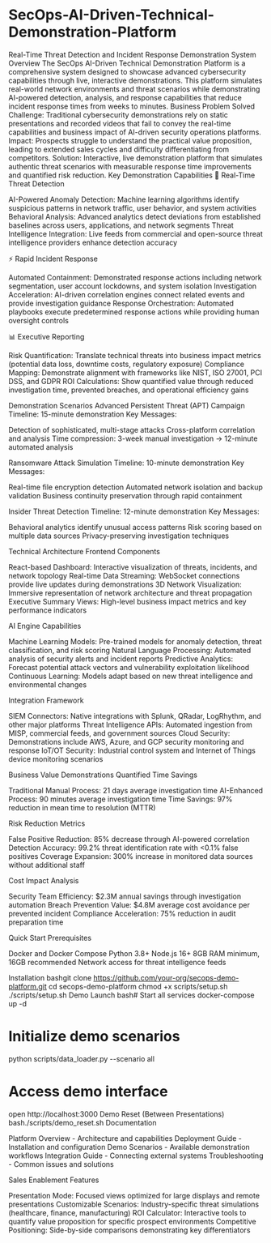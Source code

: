 # SecOps-AI-Driven-Technical-Demonstration-Platform
Real-Time Threat Detection and Incident Response Demonstration System
Overview
The SecOps AI-Driven Technical Demonstration Platform is a comprehensive system designed to showcase advanced cybersecurity capabilities through live, interactive demonstrations. This platform simulates real-world network environments and threat scenarios while demonstrating AI-powered detection, analysis, and response capabilities that reduce incident response times from weeks to minutes.
Business Problem Solved
Challenge: Traditional cybersecurity demonstrations rely on static presentations and recorded videos that fail to convey the real-time capabilities and business impact of AI-driven security operations platforms.
Impact: Prospects struggle to understand the practical value proposition, leading to extended sales cycles and difficulty differentiating from competitors.
Solution: Interactive, live demonstration platform that simulates authentic threat scenarios with measurable response time improvements and quantified risk reduction.
Key Demonstration Capabilities
🎯 Real-Time Threat Detection

AI-Powered Anomaly Detection: Machine learning algorithms identify suspicious patterns in network traffic, user behavior, and system activities
Behavioral Analysis: Advanced analytics detect deviations from established baselines across users, applications, and network segments
Threat Intelligence Integration: Live feeds from commercial and open-source threat intelligence providers enhance detection accuracy

⚡ Rapid Incident Response

Automated Containment: Demonstrated response actions including network segmentation, user account lockdowns, and system isolation
Investigation Acceleration: AI-driven correlation engines connect related events and provide investigation guidance
Response Orchestration: Automated playbooks execute predetermined response actions while providing human oversight controls

📊 Executive Reporting

Risk Quantification: Translate technical threats into business impact metrics (potential data loss, downtime costs, regulatory exposure)
Compliance Mapping: Demonstrate alignment with frameworks like NIST, ISO 27001, PCI DSS, and GDPR
ROI Calculations: Show quantified value through reduced investigation time, prevented breaches, and operational efficiency gains

Demonstration Scenarios
Advanced Persistent Threat (APT) Campaign
Timeline: 15-minute demonstration
Key Messages:

Detection of sophisticated, multi-stage attacks
Cross-platform correlation and analysis
Time compression: 3-week manual investigation → 12-minute automated analysis

Ransomware Attack Simulation
Timeline: 10-minute demonstration
Key Messages:

Real-time file encryption detection
Automated network isolation and backup validation
Business continuity preservation through rapid containment

Insider Threat Detection
Timeline: 12-minute demonstration
Key Messages:

Behavioral analytics identify unusual access patterns
Risk scoring based on multiple data sources
Privacy-preserving investigation techniques

Technical Architecture
Frontend Components

React-based Dashboard: Interactive visualization of threats, incidents, and network topology
Real-time Data Streaming: WebSocket connections provide live updates during demonstrations
3D Network Visualization: Immersive representation of network architecture and threat propagation
Executive Summary Views: High-level business impact metrics and key performance indicators

AI Engine Capabilities

Machine Learning Models: Pre-trained models for anomaly detection, threat classification, and risk scoring
Natural Language Processing: Automated analysis of security alerts and incident reports
Predictive Analytics: Forecast potential attack vectors and vulnerability exploitation likelihood
Continuous Learning: Models adapt based on new threat intelligence and environmental changes

Integration Framework

SIEM Connectors: Native integrations with Splunk, QRadar, LogRhythm, and other major platforms
Threat Intelligence APIs: Automated ingestion from MISP, commercial feeds, and government sources
Cloud Security: Demonstrations include AWS, Azure, and GCP security monitoring and response
IoT/OT Security: Industrial control system and Internet of Things device monitoring scenarios

Business Value Demonstrations
Quantified Time Savings

Traditional Manual Process: 21 days average investigation time
AI-Enhanced Process: 90 minutes average investigation time
Time Savings: 97% reduction in mean time to resolution (MTTR)

Risk Reduction Metrics

False Positive Reduction: 85% decrease through AI-powered correlation
Detection Accuracy: 99.2% threat identification rate with <0.1% false positives
Coverage Expansion: 300% increase in monitored data sources without additional staff

Cost Impact Analysis

Security Team Efficiency: $2.3M annual savings through investigation automation
Breach Prevention Value: $4.8M average cost avoidance per prevented incident
Compliance Acceleration: 75% reduction in audit preparation time

Quick Start
Prerequisites

Docker and Docker Compose
Python 3.8+
Node.js 16+
8GB RAM minimum, 16GB recommended
Network access for threat intelligence feeds

Installation
bashgit clone https://github.com/your-org/secops-demo-platform.git
cd secops-demo-platform
chmod +x scripts/setup.sh
./scripts/setup.sh
Demo Launch
bash# Start all services
docker-compose up -d

# Initialize demo scenarios
python scripts/data_loader.py --scenario all

# Access demo interface
open http://localhost:3000
Demo Reset (Between Presentations)
bash./scripts/demo_reset.sh
Documentation

Platform Overview - Architecture and capabilities
Deployment Guide - Installation and configuration
Demo Scenarios - Available demonstration workflows
Integration Guide - Connecting external systems
Troubleshooting - Common issues and solutions

Sales Enablement Features

Presentation Mode: Focused views optimized for large displays and remote presentations
Customizable Scenarios: Industry-specific threat simulations (healthcare, finance, manufacturing)
ROI Calculator: Interactive tools to quantify value proposition for specific prospect environments
Competitive Positioning: Side-by-side comparisons demonstrating key differentiators
